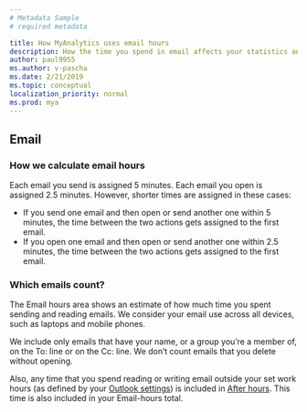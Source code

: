 ```yaml
---
# Metadata Sample
# required metadata

title: How MyAnalytics uses email hours 
description: How the time you spend in email affects your statistics and how MyAnalytics uses this data
author: paul9955
ms.author: v-pascha
ms.date: 2/21/2019
ms.topic: conceptual
localization_priority: normal 
ms.prod: mya
---
```


## Email 

### How we calculate email hours

Each email you send is assigned 5 minutes. Each email you open is assigned 2.5 minutes. However, shorter times are assigned in these cases:

* If you send one email and then open or send another one within 5 minutes, the time between the two actions gets assigned to the first email.
* If you open one email and then open or send another one within 2.5 minutes, the time between the two actions gets assigned to the first email.

### Which emails count?

The Email hours area shows an estimate of how much time you spent sending and reading emails. We consider your email use across all devices, such as laptops and mobile phones.

We include only emails that have your name, or a group you’re a member of, on the To: line or on the Cc: line. We don’t count emails that you delete without opening.

Also, any time that you spend reading or writing email outside your set work hours (as defined by your [Outlook settings](https://outlook.office.com/owa/?path=/options/calendarappearance)) is included in
[After hours](MyA-DB-After-hours.md). This time is also included in your Email-hours total.
